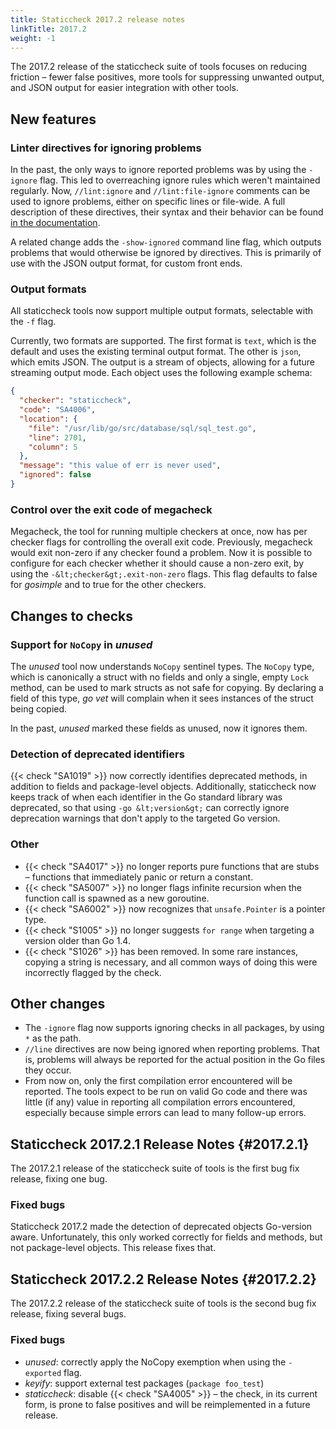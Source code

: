 ```yaml
---
title: Staticcheck 2017.2 release notes
linkTitle: 2017.2
weight: -1
---
```


The 2017.2 release of the staticcheck suite of tools focuses on
reducing friction – fewer false positives, more tools for suppressing
unwanted output, and JSON output for easier integration with other
tools.

## New features

### Linter directives for ignoring problems

In the past, the only ways to ignore reported problems was by using
the `-ignore` flag. This led to overreaching ignore rules
which weren't maintained regularly. Now, `//lint:ignore` and
`//lint:file-ignore` comments can be used to ignore
problems, either on specific lines or file-wide. A full description of
these directives, their syntax and their behavior can be found
<a href="/docs#ignoring-problems">in the documentation</a>.

A related change adds the `-show-ignored` command line
flag, which outputs problems that would otherwise be ignored by
directives. This is primarily of use with the JSON output format,
for custom front ends.

### Output formats

All staticcheck tools now support multiple output formats, selectable
with the `-f` flag.

Currently, two formats are supported. The first format is
`text`, which is the default and uses the existing terminal
output format. The other is `json`, which emits JSON. The
output is a stream of objects, allowing for a future streaming output
mode. Each object uses the following example schema:

```json
{
  "checker": "staticcheck",
  "code": "SA4006",
  "location": {
    "file": "/usr/lib/go/src/database/sql/sql_test.go",
    "line": 2701,
    "column": 5
  },
  "message": "this value of err is never used",
  "ignored": false
}
```

### Control over the exit code of megacheck

Megacheck, the tool for running multiple checkers at once, now has
per checker flags for controlling the overall exit code. Previously,
megacheck would exit non-zero if any checker found a problem. Now it
is possible to configure for each checker whether it should cause a
non-zero exit, by using the `-&lt;checker&gt;.exit-non-zero`
flags. This flag defaults to false for <em>gosimple</em> and to true for
the other checkers.

## Changes to checks

### Support for `NoCopy` in <em>unused</em>

The <em>unused</em> tool now understands `NoCopy` sentinel types. The
`NoCopy` type, which is canonically a struct with no fields and only a
single, empty `Lock` method, can be used to mark structs as not safe
for copying. By declaring a field of this type, <em>go vet</em> will complain
when it sees instances of the struct being copied.

In the past, <em>unused</em> marked these fields as unused, now it ignores
them.

### Detection of deprecated identifiers

{{< check "SA1019" >}} now
correctly identifies deprecated methods, in addition to fields and
package-level objects. Additionally, staticcheck now keeps track of
when each identifier in the Go standard library was deprecated, so
that using `-go &lt;version&gt;` can correctly
ignore deprecation warnings that don't apply to the targeted Go
version.

### Other

- {{< check "SA4017" >}} no longer reports pure functions that are stubs – functions that immediately panic or return a constant.
- {{< check "SA5007" >}} no longer flags infinite recursion when the function call is spawned as a new goroutine.
- {{< check "SA6002" >}} now recognizes that `unsafe.Pointer` is a pointer type.
- {{< check "S1005"  >}} no longer suggests `for range` when targeting a version older than Go 1.4.
- {{< check "S1026"  >}} has been removed. In some rare instances, copying a string is necessary, and all common ways of doing this were incorrectly flagged by the check.


## Other changes

- The `-ignore` flag now supports ignoring checks in all packages, by using `*` as the path.
- `//line` directives are now being ignored when reporting problems. That is, problems will always be reported for the actual position in the Go files they occur.
- From now on, only the first compilation error encountered will be reported. 
The tools expect to be run on valid Go code and there was little (if any) value in reporting all compilation errors encountered, especially because simple errors can lead to many follow-up errors.

## Staticcheck 2017.2.1 Release Notes {#2017.2.1}

The 2017.2.1 release of the staticcheck suite of tools is the first
bug fix release, fixing one bug.

### Fixed bugs

Staticcheck 2017.2 made the detection of deprecated objects
Go-version aware. Unfortunately, this only worked correctly for
fields and methods, but not package-level objects. This release
fixes that.

## Staticcheck 2017.2.2 Release Notes {#2017.2.2}

The 2017.2.2 release of the staticcheck suite of tools is the second
bug fix release, fixing several bugs.

### Fixed bugs

- <em>unused</em>: correctly apply the NoCopy exemption when using the `-exported` flag.
- <em>keyify</em>: support external test packages (`package foo_test`)
- <em>staticcheck</em>: disable {{< check "SA4005" >}} – the check, in its current form, is prone to false positives and will be reimplemented in a future release.
